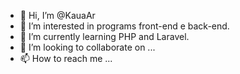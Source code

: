 - 👋 Hi, I’m @KauaAr
- 👀 I’m interested in  programs front-end e back-end.
- 🌱 I’m currently learning PHP and Laravel.
- 💞️ I’m looking to collaborate on ...
- 📫 How to reach me ...

<!---
KauaAr/KauaAr is a ✨ special ✨ repository because its `README.md` (this file) appears on your GitHub profile.
You can click the Preview link to take a look at your changes.
--->
